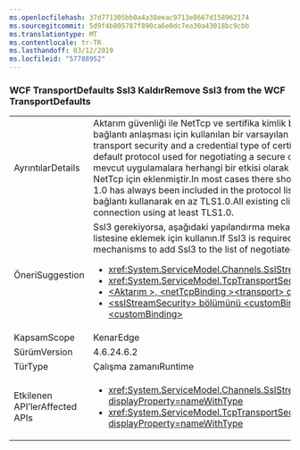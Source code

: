 ```yaml
---
ms.openlocfilehash: 37d771305bb0a4a38eeac9713e8667d158962174
ms.sourcegitcommit: 5d9f4b805787f890ca6e0dc7ea30a43018bc9cbb
ms.translationtype: MT
ms.contentlocale: tr-TR
ms.lasthandoff: 03/12/2019
ms.locfileid: "57788952"
---
```

### <a name="remove-ssl3-from-the-wcf-transportdefaults"></a><span data-ttu-id="54325-101">WCF TransportDefaults Ssl3 Kaldır</span><span class="sxs-lookup"><span data-stu-id="54325-101">Remove Ssl3 from the WCF TransportDefaults</span></span>

|   |   |
|---|---|
|<span data-ttu-id="54325-102">Ayrıntılar</span><span class="sxs-lookup"><span data-stu-id="54325-102">Details</span></span>|<span data-ttu-id="54325-103">Aktarım güvenliği ile NetTcp ve sertifika kimlik bilgisi türü kullanırken, SSL 3 artık güvenli bağlantı anlaşması için kullanılan bir varsayılan protokoldür.</span><span class="sxs-lookup"><span data-stu-id="54325-103">When using NetTcp with transport security and a credential type of certificate, the SSL 3 protocol is no longer a default protocol used for negotiating a secure connection.</span></span> <span data-ttu-id="54325-104">Çoğu durumda olması gerekir mevcut uygulamalara herhangi bir etkisi olarak TLS 1.0 her zaman protokol listesinde NetTcp için eklenmiştir.</span><span class="sxs-lookup"><span data-stu-id="54325-104">In most cases there should be no impact to existing apps as TLS 1.0 has always been included in the protocol list for NetTcp.</span></span> <span data-ttu-id="54325-105">Var olan tüm istemciler bir bağlantı kullanarak en az TLS1.0.</span><span class="sxs-lookup"><span data-stu-id="54325-105">All existing clients should be able to negotiate a connection using at least TLS1.0.</span></span>|
|<span data-ttu-id="54325-106">Öneri</span><span class="sxs-lookup"><span data-stu-id="54325-106">Suggestion</span></span>|<span data-ttu-id="54325-107">Ssl3 gerekiyorsa, aşağıdaki yapılandırma mekanizmalardan biri Ssl3 anlaşma protokolleri listesine eklemek için kullanın.</span><span class="sxs-lookup"><span data-stu-id="54325-107">If Ssl3 is required, use one of the following configuration mechanisms to add Ssl3 to the list of negotiated protocols.</span></span><ul><li><xref:System.ServiceModel.Channels.SslStreamSecurityBindingElement.SslProtocols></li><li><xref:System.ServiceModel.TcpTransportSecurity.SslProtocols></li><li>[<span data-ttu-id="54325-108">\<Aktarım >, \<netTcpBinding ></span><span class="sxs-lookup"><span data-stu-id="54325-108">\<transport> of \<netTcpBinding></span></span>](~/docs/framework/configure-apps/file-schema/wcf/transport-of-nettcpbinding.md)</li><li>[<span data-ttu-id="54325-109">&lt;sslStreamSecurity&gt; bölümünü &lt;customBinding&gt;</span><span class="sxs-lookup"><span data-stu-id="54325-109">&lt;sslStreamSecurity&gt; section of &lt;customBinding&gt;</span></span>](~/docs/framework/configure-apps/file-schema/wcf/sslstreamsecurity.md)</li></ul>|
|<span data-ttu-id="54325-110">Kapsam</span><span class="sxs-lookup"><span data-stu-id="54325-110">Scope</span></span>|<span data-ttu-id="54325-111">Kenar</span><span class="sxs-lookup"><span data-stu-id="54325-111">Edge</span></span>|
|<span data-ttu-id="54325-112">Sürüm</span><span class="sxs-lookup"><span data-stu-id="54325-112">Version</span></span>|<span data-ttu-id="54325-113">4.6.2</span><span class="sxs-lookup"><span data-stu-id="54325-113">4.6.2</span></span>|
|<span data-ttu-id="54325-114">Tür</span><span class="sxs-lookup"><span data-stu-id="54325-114">Type</span></span>|<span data-ttu-id="54325-115">Çalışma zamanı</span><span class="sxs-lookup"><span data-stu-id="54325-115">Runtime</span></span>|
|<span data-ttu-id="54325-116">Etkilenen API’ler</span><span class="sxs-lookup"><span data-stu-id="54325-116">Affected APIs</span></span>|<ul><li><xref:System.ServiceModel.Channels.SslStreamSecurityBindingElement.SslProtocols?displayProperty=nameWithType></li><li><xref:System.ServiceModel.TcpTransportSecurity.SslProtocols?displayProperty=nameWithType></li></ul>|

